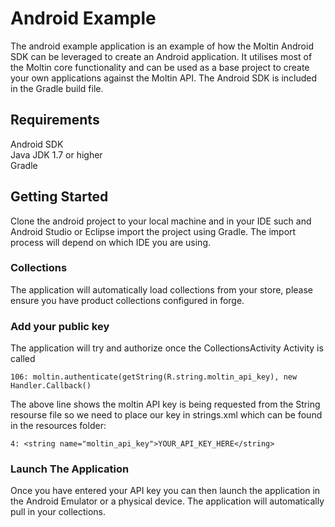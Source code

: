 # Android Example

The android example application is an example of how the Moltin Android SDK can be leveraged to create an Android application.
It utilises most of the Moltin core functionality and can be used as a base project to create your own applications
against the Moltin API. The Android SDK is included in the Gradle build file.

## Requirements
Android SDK  
Java JDK 1.7 or higher  
Gradle  


## Getting Started
Clone the android project to your local machine and in your IDE such and Android Studio or Eclipse import the project
using Gradle.  The import process will depend on which IDE you are using.

### Collections
The application will automatically load collections from your store, please ensure you have product collections configured
in forge.

### Add your public key
The application will try and authorize once the CollectionsActivity Activity is called

`106: moltin.authenticate(getString(R.string.moltin_api_key), new Handler.Callback()`  

The above line shows the moltin API key is being requested from the String resourse file so we need to place our key
in strings.xml which can be found in the resources folder:

`4: <string name="moltin_api_key">YOUR_API_KEY_HERE</string>`

### Launch The Application
Once you have entered your API key you can then launch the application in the Android Emulator or a physical device.  The
application will automatically pull in your collections.
